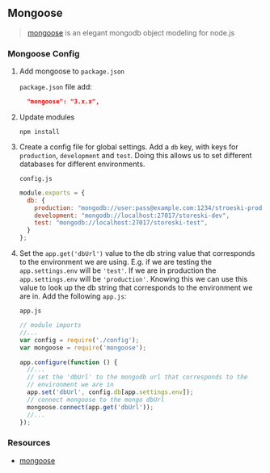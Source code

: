 ## Mongoose

> [mongoose](http://mongoosejs.com/) is an elegant mongodb object modeling for node.js

### Mongoose Config

1. Add mongoose to `package.json`

    `package.json` file add:

    ```json
      "mongoose": "3.x.x",
    ```

2. Update modules

    ```
    npm install
    ```

3. Create a config file for global settings. Add a `db` key, with keys for `production`, `development` and `test`. Doing this allows us to set different databases for different environments.

    `config.js`

    ```javascript
    module.exports = {
      db: {
        production: "mongodb://user:pass@example.com:1234/stroeski-prod",
        development: "mongodb://localhost:27017/storeski-dev",
        test: "mongodb://localhost:27017/storeski-test",
      }
    };
    ```

4. Set the `app.get('dbUrl')` value to the db string value that corresponds to the environment we are using. E.g. if we are testing the `app.settings.env` will be `'test'`. If we are in production the `app.settings.env` will be `'production'`. Knowing this we can use this value to look up the db string that corresponds to the environment we are in. Add the following `app.js`:

    `app.js`

    ```javascript
    // module imports
    //...
    var config = require('./config');
    var mongoose = require('mongoose');

    app.configure(function () {
      //...
      // set the 'dbUrl' to the mongodb url that corresponds to the
      // environment we are in
      app.set('dbUrl', config.db[app.settings.env]);
      // connect mongoose to the mongo dbUrl
      mongoose.connect(app.get('dbUrl'));
      //...
    });
    ```

### Resources

- [mongoose](http://mongoosejs.com/)
